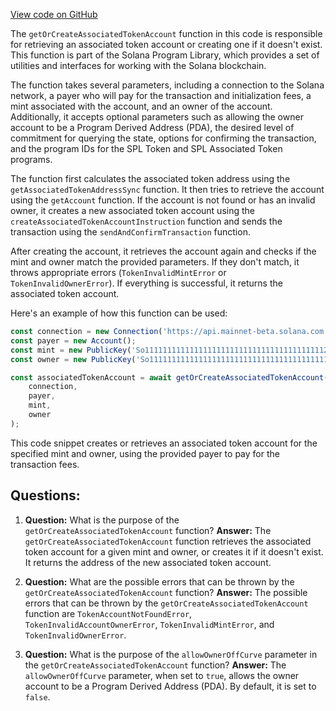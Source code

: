 [View code on GitHub](https://github.com/solana-labs/solana-program-library/token/js/src/actions/getOrCreateAssociatedTokenAccount.ts)

The `getOrCreateAssociatedTokenAccount` function in this code is responsible for retrieving an associated token account or creating one if it doesn't exist. This function is part of the Solana Program Library, which provides a set of utilities and interfaces for working with the Solana blockchain.

The function takes several parameters, including a connection to the Solana network, a payer who will pay for the transaction and initialization fees, a mint associated with the account, and an owner of the account. Additionally, it accepts optional parameters such as allowing the owner account to be a Program Derived Address (PDA), the desired level of commitment for querying the state, options for confirming the transaction, and the program IDs for the SPL Token and SPL Associated Token programs.

The function first calculates the associated token address using the `getAssociatedTokenAddressSync` function. It then tries to retrieve the account using the `getAccount` function. If the account is not found or has an invalid owner, it creates a new associated token account using the `createAssociatedTokenAccountInstruction` function and sends the transaction using the `sendAndConfirmTransaction` function.

After creating the account, it retrieves the account again and checks if the mint and owner match the provided parameters. If they don't match, it throws appropriate errors (`TokenInvalidMintError` or `TokenInvalidOwnerError`). If everything is successful, it returns the associated token account.

Here's an example of how this function can be used:

```javascript
const connection = new Connection('https://api.mainnet-beta.solana.com');
const payer = new Account();
const mint = new PublicKey('So11111111111111111111111111111111111111112');
const owner = new PublicKey('So11111111111111111111111111111111111111112');

const associatedTokenAccount = await getOrCreateAssociatedTokenAccount(
    connection,
    payer,
    mint,
    owner
);
```

This code snippet creates or retrieves an associated token account for the specified mint and owner, using the provided payer to pay for the transaction fees.
## Questions: 
 1. **Question:** What is the purpose of the `getOrCreateAssociatedTokenAccount` function?
   **Answer:** The `getOrCreateAssociatedTokenAccount` function retrieves the associated token account for a given mint and owner, or creates it if it doesn't exist. It returns the address of the new associated token account.

2. **Question:** What are the possible errors that can be thrown by the `getOrCreateAssociatedTokenAccount` function?
   **Answer:** The possible errors that can be thrown by the `getOrCreateAssociatedTokenAccount` function are `TokenAccountNotFoundError`, `TokenInvalidAccountOwnerError`, `TokenInvalidMintError`, and `TokenInvalidOwnerError`.

3. **Question:** What is the purpose of the `allowOwnerOffCurve` parameter in the `getOrCreateAssociatedTokenAccount` function?
   **Answer:** The `allowOwnerOffCurve` parameter, when set to `true`, allows the owner account to be a Program Derived Address (PDA). By default, it is set to `false`.